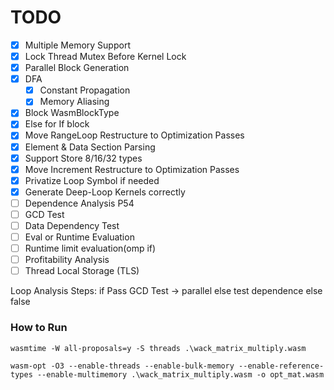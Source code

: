 # TODO
- [x] Multiple Memory Support
- [x] Lock Thread Mutex Before Kernel Lock
- [x] Parallel Block Generation
- [x] DFA
  - [x] Constant Propagation
  - [x] Memory Aliasing
- [x] Block WasmBlockType
- [x] Else for If block
- [x] Move RangeLoop Restructure to Optimization Passes
- [x] Element & Data Section Parsing
- [x] Support Store 8/16/32 types
- [x] Move Increment Restructure to Optimization Passes
- [x] Privatize Loop Symbol if needed
- [x] Generate Deep-Loop Kernels correctly
- [ ] Dependence Analysis P54
- [ ] GCD Test
- [ ] Data Dependency Test
- [ ] Eval or Runtime Evaluation
- [ ] Runtime limit evaluation(omp if)
- [ ] Profitability Analysis
- [ ] Thread Local Storage (TLS)

Loop Analysis Steps:
if Pass GCD Test -> parallel
else test dependence
else false

### How to Run
```
wasmtime -W all-proposals=y -S threads .\wack_matrix_multiply.wasm
```

```
wasm-opt -O3 --enable-threads --enable-bulk-memory --enable-reference-types --enable-multimemory .\wack_matrix_multiply.wasm -o opt_mat.wasm
```
